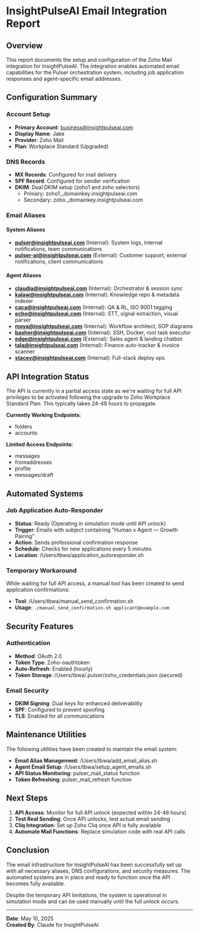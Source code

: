 # InsightPulseAI Email Integration Report

## Overview

This report documents the setup and configuration of the Zoho Mail integration for InsightPulseAI. The integration enables automated email capabilities for the Pulser orchestration system, including job application responses and agent-specific email addresses.

## Configuration Summary

### Account Setup
- **Primary Account**: business@insightpulseai.com
- **Display Name**: Jake
- **Provider**: Zoho Mail
- **Plan**: Workplace Standard (Upgraded)

### DNS Records
- **MX Records**: Configured for mail delivery
- **SPF Record**: Configured for sender verification
- **DKIM**: Dual DKIM setup (zoho1 and zoho selectors)
  - Primary: zoho1._domainkey.insightpulseai.com
  - Secondary: zoho._domainkey.insightpulseai.com

### Email Aliases

#### System Aliases
- **pulser@insightpulseai.com** (Internal): System logs, internal notifications, team communications
- **pulser-ai@insightpulseai.com** (External): Customer support, external notifications, client communications

#### Agent Aliases
- **claudia@insightpulseai.com** (Internal): Orchestrator & session sync
- **kalaw@insightpulseai.com** (Internal): Knowledge repo & metadata indexer
- **caca@insightpulseai.com** (Internal): QA & RL, ISO 9001 tagging
- **echo@insightpulseai.com** (Internal): STT, signal extraction, visual parser
- **maya@insightpulseai.com** (Internal): Workflow architect, SOP diagrams
- **basher@insightpulseai.com** (Internal): SSH, Docker, root task executor
- **edge@insightpulseai.com** (External): Sales agent & landing chatbot
- **tala@insightpulseai.com** (Internal): Finance auto-tracker & invoice scanner
- **stacey@insightpulseai.com** (Internal): Full-stack deploy ops

## API Integration Status

The API is currently in a partial access state as we're waiting for full API privileges to be activated following the upgrade to Zoho Workplace Standard Plan. This typically takes 24-48 hours to propagate.

**Currently Working Endpoints**:
- folders
- accounts

**Limited Access Endpoints**:
- messages
- fromaddresses
- profile
- messages/draft

## Automated Systems

### Job Application Auto-Responder
- **Status**: Ready (Operating in simulation mode until API unlock)
- **Trigger**: Emails with subject containing "Human x Agent — Growth Pairing"
- **Action**: Sends professional confirmation response
- **Schedule**: Checks for new applications every 5 minutes
- **Location**: /Users/tbwa/application_autoresponder.sh

### Temporary Workaround
While waiting for full API access, a manual tool has been created to send application confirmations:
- **Tool**: /Users/tbwa/manual_send_confirmation.sh
- **Usage**: `./manual_send_confirmation.sh applicant@example.com`

## Security Features

### Authentication
- **Method**: OAuth 2.0
- **Token Type**: Zoho-oauthtoken
- **Auto-Refresh**: Enabled (hourly)
- **Token Storage**: /Users/tbwa/.pulser/zoho_credentials.json (secured)

### Email Security
- **DKIM Signing**: Dual keys for enhanced deliverability
- **SPF**: Configured to prevent spoofing
- **TLS**: Enabled for all communications

## Maintenance Utilities

The following utilities have been created to maintain the email system:

- **Email Alias Management**: /Users/tbwa/add_email_alias.sh
- **Agent Email Setup**: /Users/tbwa/setup_agent_emails.sh
- **API Status Monitoring**: pulser_mail_status function
- **Token Refreshing**: pulser_mail_refresh function

## Next Steps

1. **API Access**: Monitor for full API unlock (expected within 24-48 hours)
2. **Test Real Sending**: Once API unlocks, test actual email sending
3. **Cliq Integration**: Set up Zoho Cliq once API is fully available
4. **Automate Mail Functions**: Replace simulation code with real API calls

## Conclusion

The email infrastructure for InsightPulseAI has been successfully set up with all necessary aliases, DNS configurations, and security measures. The automated systems are in place and ready to function once the API becomes fully available.

Despite the temporary API limitations, the system is operational in simulation mode and can be used manually until the full unlock occurs.

---

**Date**: May 10, 2025  
**Created By**: Claude for InsightPulseAI